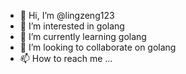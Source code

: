 - 👋 Hi, I’m @lingzeng123
- 👀 I’m interested in golang
- 🌱 I’m currently learning golang
- 💞️ I’m looking to collaborate on golang
- 📫 How to reach me ...

<!---
lingzeng123/lingzeng123 is a ✨ special ✨ repository because its `README.md` (this file) appears on your GitHub profile.
You can click the Preview link to take a look at your changes.
--->
